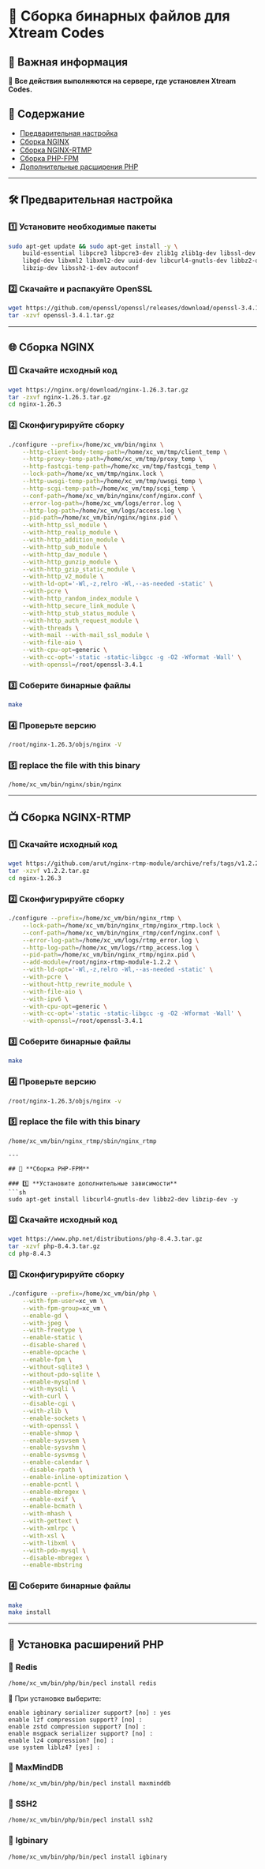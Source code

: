 # 🔧 **Сборка бинарных файлов для Xtream Codes**  

## 📌 **Важная информация**  
📌 **Все действия выполняются на сервере, где установлен Xtream Codes.**  

## 📖 **Содержание**  
- [Предварительная настройка](#-предварительная-настройка)  
- [Сборка NGINX](#-сборка-nginx)  
- [Сборка NGINX-RTMP](#-сборка-nginx-rtmp)  
- [Сборка PHP-FPM](#-сборка-php-fpm)  
- [Дополнительные расширения PHP](#-установка-расширений-php)  

---

## 🛠 **Предварительная настройка**  

### 1️⃣ **Установите необходимые пакеты**  
```sh
sudo apt-get update && sudo apt-get install -y \
    build-essential libpcre3 libpcre3-dev zlib1g zlib1g-dev libssl-dev \
    libgd-dev libxml2 libxml2-dev uuid-dev libcurl4-gnutls-dev libbz2-dev \
    libzip-dev libssh2-1-dev autoconf
```

### 2️⃣ **Скачайте и распакуйте OpenSSL**  
```sh
wget https://github.com/openssl/openssl/releases/download/openssl-3.4.1/openssl-3.4.1.tar.gz
tar -xzvf openssl-3.4.1.tar.gz
```

---

## 🌐 **Сборка NGINX**  

### 1️⃣ **Скачайте исходный код**  
```sh
wget https://nginx.org/download/nginx-1.26.3.tar.gz
tar -zxvf nginx-1.26.3.tar.gz
cd nginx-1.26.3
```

### 2️⃣ **Сконфигурируйте сборку**  
```sh
./configure --prefix=/home/xc_vm/bin/nginx \
    --http-client-body-temp-path=/home/xc_vm/tmp/client_temp \
    --http-proxy-temp-path=/home/xc_vm/tmp/proxy_temp \
    --http-fastcgi-temp-path=/home/xc_vm/tmp/fastcgi_temp \
    --lock-path=/home/xc_vm/tmp/nginx.lock \
    --http-uwsgi-temp-path=/home/xc_vm/tmp/uwsgi_temp \
    --http-scgi-temp-path=/home/xc_vm/tmp/scgi_temp \
    --conf-path=/home/xc_vm/bin/nginx/conf/nginx.conf \
    --error-log-path=/home/xc_vm/logs/error.log \
    --http-log-path=/home/xc_vm/logs/access.log \
    --pid-path=/home/xc_vm/bin/nginx/nginx.pid \
    --with-http_ssl_module \
    --with-http_realip_module \
    --with-http_addition_module \
    --with-http_sub_module \
    --with-http_dav_module \
    --with-http_gunzip_module \
    --with-http_gzip_static_module \
    --with-http_v2_module \
    --with-ld-opt='-Wl,-z,relro -Wl,--as-needed -static' \
    --with-pcre \
    --with-http_random_index_module \
    --with-http_secure_link_module \
    --with-http_stub_status_module \
    --with-http_auth_request_module \
    --with-threads \
    --with-mail --with-mail_ssl_module \
    --with-file-aio \
    --with-cpu-opt=generic \
    --with-cc-opt='-static -static-libgcc -g -O2 -Wformat -Wall' \
    --with-openssl=/root/openssl-3.4.1
```

### 3️⃣ **Соберите бинарные файлы**  
```sh
make
```

### 4️⃣ **Проверьте версию**  
```sh
/root/nginx-1.26.3/objs/nginx -V
```

### 5️⃣ **replace the file with this binary**
```
/home/xc_vm/bin/nginx/sbin/nginx
```

---

## 📺 **Сборка NGINX-RTMP**  

### 1️⃣ **Скачайте исходный код**  
```sh
wget https://github.com/arut/nginx-rtmp-module/archive/refs/tags/v1.2.2.tar.gz
tar -xzvf v1.2.2.tar.gz
cd nginx-1.26.3
```

### 2️⃣ **Сконфигурируйте сборку**  
```sh
./configure --prefix=/home/xc_vm/bin/nginx_rtmp \
    --lock-path=/home/xc_vm/bin/nginx_rtmp/nginx_rtmp.lock \
    --conf-path=/home/xc_vm/bin/nginx_rtmp/conf/nginx.conf \
    --error-log-path=/home/xc_vm/logs/rtmp_error.log \
    --http-log-path=/home/xc_vm/logs/rtmp_access.log \
    --pid-path=/home/xc_vm/bin/nginx_rtmp/nginx.pid \
    --add-module=/root/nginx-rtmp-module-1.2.2 \
    --with-ld-opt='-Wl,-z,relro -Wl,--as-needed -static' \
    --with-pcre \
    --without-http_rewrite_module \
    --with-file-aio \
    --with-ipv6 \
    --with-cpu-opt=generic \
    --with-cc-opt='-static -static-libgcc -g -O2 -Wformat -Wall' \
    --with-openssl=/root/openssl-3.4.1
```

### 3️⃣ **Соберите бинарные файлы**  
```sh
make
```

### 4️⃣ **Проверьте версию**  
```sh
/root/nginx-1.26.3/objs/nginx -v
```

### 5️⃣ **replace the file with this binary**
```
/home/xc_vm/bin/nginx_rtmp/sbin/nginx_rtmp

---

## 🐘 **Сборка PHP-FPM**  

### 1️⃣ **Установите дополнительные зависимости**  
```sh
sudo apt-get install libcurl4-gnutls-dev libbz2-dev libzip-dev -y
```

### 2️⃣ **Скачайте исходный код**  
```sh
wget https://www.php.net/distributions/php-8.4.3.tar.gz
tar -xzvf php-8.4.3.tar.gz
cd php-8.4.3
```

### 3️⃣ **Сконфигурируйте сборку**  
```sh
./configure --prefix=/home/xc_vm/bin/php \
    --with-fpm-user=xc_vm \
    --with-fpm-group=xc_vm \
    --enable-gd \
    --with-jpeg \
    --with-freetype \
    --enable-static \
    --disable-shared \
    --enable-opcache \
    --enable-fpm \
    --without-sqlite3 \
    --without-pdo-sqlite \
    --enable-mysqlnd \
    --with-mysqli \
    --with-curl \
    --disable-cgi \
    --with-zlib \
    --enable-sockets \
    --with-openssl \
    --enable-shmop \
    --enable-sysvsem \
    --enable-sysvshm \
    --enable-sysvmsg \
    --enable-calendar \
    --disable-rpath \
    --enable-inline-optimization \
    --enable-pcntl \
    --enable-mbregex \
    --enable-exif \
    --enable-bcmath \
    --with-mhash \
    --with-gettext \
    --with-xmlrpc \
    --with-xsl \
    --with-libxml \
    --with-pdo-mysql \
    --disable-mbregex \
    --enable-mbstring
```

### 4️⃣ **Соберите бинарные файлы**  
```sh
make
make install
```

---

## 🔌 **Установка расширений PHP**  

### 📌 **Redis**  
```sh
/home/xc_vm/bin/php/bin/pecl install redis
```
🔹 При установке выберите:  
```
enable igbinary serializer support? [no] : yes
enable lzf compression support? [no] : 
enable zstd compression support? [no] : 
enable msgpack serializer support? [no] :
enable lz4 compression? [no] : 
use system liblz4? [yes] : 
```

### 📌 **MaxMindDB**  
```sh
/home/xc_vm/bin/php/bin/pecl install maxminddb
```

### 📌 **SSH2**  
```sh
/home/xc_vm/bin/php/bin/pecl install ssh2
```

### 📌 **Igbinary**  
```sh
/home/xc_vm/bin/php/bin/pecl install igbinary
```